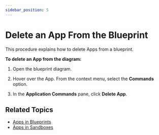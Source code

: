 ```yaml
---
sidebar_position: 5
---
```


# Delete an App From the Blueprint

This procedure explains how to delete Apps from a blueprint.

**To delete an App from the diagram:**

1. Open the blueprint diagram.
2. Hover over the App. From the context menu, select the **Commands** option.
    
3. In the **Application Commands** pane, click **Delete App**.  
    

## Related Topics

- [Apps in Blueprints](https://help.quali.com/Online%20Help/0.0/Portal/Content/CSP/LAB-MNG/App-Actns/Blprnt-Use-Apps.htm)
- [Apps in Sandboxes](https://help.quali.com/Online%20Help/0.0/Portal/Content/CSP/LAB-MNG/App-Actns/Sndbx-Use-Apps.htm#top)